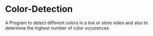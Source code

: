 # Color-Detection
A Program to detect different colors in a live or store video and also to determine the highest number of color occurences
